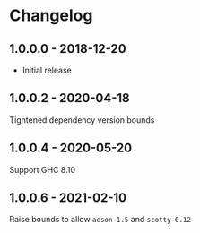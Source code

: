 # Changelog

## 1.0.0.0 - 2018-12-20

- Initial release

## 1.0.0.2 - 2020-04-18

Tightened dependency version bounds

## 1.0.0.4 - 2020-05-20

Support GHC 8.10

## 1.0.0.6 - 2021-02-10

Raise bounds to allow `aeson-1.5` and `scotty-0.12`
